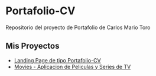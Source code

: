 # Portafolio-CV

Repositorio del proyecto de Portafolio de Carlos Mario Toro

## Mis Proyectos

- [Landing Page de tipo Portafolio-CV](https://carlosmariotoro.github.io/portafolio-cv/portafolio-cv/)
- [Movies - Aplicacion de Peliculas y Series de TV](https://carlosmariotoro.github.io/Movies/)

